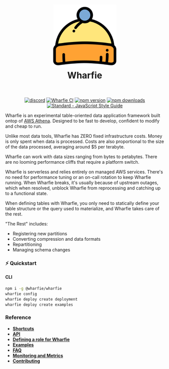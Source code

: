 <h1 align="center">
  <a href="https://standardjs.com"><img src="./docs/beanie.svg" alt="Wharfie Beanie Logo" width="200"></a>
  <br>
  Wharfie
  <br>
  <br>
</h1>

<p align="center">
  <a href="https://discord.gg/QEbzFUsR"><img src="https://img.shields.io/discord/1131550721142161408" alt="discord"></a>
  <a href="https://github.com/wharfie/wharfie/actions/workflows/github-actions.yml"><img src="https://github.com/wharfie/wharfie/actions/workflows/github-actions.yml/badge.svg" alt="Wharfie CI"></a>
  <a href="https://www.npmjs.com/package/@wharfie/wharfie"><img src="https://img.shields.io/npm/v/@wharfie/wharfie.svg" alt="npm version"></a>
  <a href="https://www.npmjs.com/package/@wharfie/wharfie"><img src="https://img.shields.io/npm/dm/@wharfie/wharfie.svg" alt="npm downloads"></a>
  <a href="https://standardjs.com"><img src="https://img.shields.io/badge/code_style-standard-brightgreen.svg" alt="Standard - JavaScript Style Guide"></a>
</p>

Wharfie is an experimental table-oriented data application framework built ontop of [AWS Athena](https://aws.amazon.com/athena/). Designed to be fast to develop, confident to modify and cheap to run.

Unlike most data tools, Wharfie has ZERO fixed infrastructure costs. Money is only spent when data is processed. Costs are also proportional to the size of the data processed, averaging around $5 per terabyte.

Wharfie can work with data sizes ranging from bytes to petabytes. There are no looming performance cliffs that require a platform switch.

Wharfie is serverless and relies entirely on managed AWS services. There's no need for performance tuning or an on-call rotation to keep Wharfie running. When Wharfie breaks, it's usually because of upstream outages, which when resolved, unblock Wharfie from reprocessing and catching up to a functional state.

When defining tables with Wharfie, you only need to statically define your table structure or the query used to materialize, and Wharfie takes care of the rest.

"The Rest" includes:

- Registering new partitions
- Converting compression and data formats
- Repartitioning
- Managing schema changes

### ⚡️ Quickstart

#### CLI

```bash
npm i -g @wharfie/wharfie
wharfie config
wharfie deploy create deployment
wharfie deploy create examples
```

### Reference

- **[Shortcuts](./docs/shortcuts.md)**
- **[API](./docs/API.md)**
- **[Defining a role for Wharfie](./docs/defining_a_role_for_wharfie.md)**
- **[Examples](./docs/examples.md)**
- **[FAQ](./docs/FAQ.md)**
- **[Monitoring and Metrics](./docs/metrics.md)**
- **[Contributing](./docs/contributing.md)**
